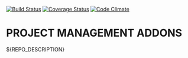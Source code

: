 [![Build Status](https://travis-ci.org/open-synergy/opnsynid-project.svg?branch=8.0)](https://travis-ci.org/open-synergy/opnsynid-project)
[![Coverage Status](https://coveralls.io/repos/github/open-synergy/opnsynid-project/badge.svg?branch=8.0)](https://coveralls.io/github/open-synergy/opnsynid-project?branch=8.0)
[![Code Climate](https://codeclimate.com/github/open-synergy/opnsynid-project/badges/gpa.svg)](https://codeclimate.com/github/open-synergy/opnsynid-project)

# PROJECT MANAGEMENT ADDONS

${REPO_DESCRIPTION}

